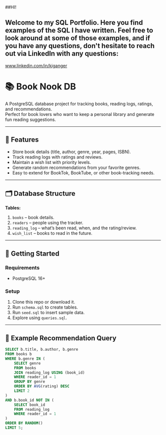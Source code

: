 

##HI!


## Welcome to my SQL Portfolio. Here you find examples of the SQL I have written. Feel free to look around at some of those examples, and if you have any questions, don't hesitate to reach out via LinkedIn with any questions:
www.linkedin.com/in/kiganger


# 📚 Book Nook DB

A PostgreSQL database project for tracking books, reading logs, ratings, and recommendations.  
Perfect for book lovers who want to keep a personal library and generate fun reading suggestions.

---

## 📖 Features
- Store book details (title, author, genre, year, pages, ISBN).
- Track reading logs with ratings and reviews.
- Maintain a wish list with priority levels.
- Generate random recommendations from your favorite genres.
- Easy to extend for BookTok, BookTube, or other book-tracking needs.

---

## 🗂️ Database Structure
**Tables:**
1. `books` – book details.
2. `readers` – people using the tracker.
3. `reading_log` – what’s been read, when, and the rating/review.
4. `wish_list` – books to read in the future.

---

## 🚀 Getting Started
### Requirements
- PostgreSQL 16+  

### Setup
1. Clone this repo or download it.
2. Run `schema.sql` to create tables.
3. Run `seed.sql` to insert sample data.
4. Explore using `queries.sql`.

---

## 🧠 Example Recommendation Query
```sql
SELECT b.title, b.author, b.genre
FROM books b
WHERE b.genre IN (
    SELECT genre
    FROM books
    JOIN reading_log USING (book_id)
    WHERE reader_id = 1
    GROUP BY genre
    ORDER BY AVG(rating) DESC
    LIMIT 2
)
AND b.book_id NOT IN (
    SELECT book_id
    FROM reading_log
    WHERE reader_id = 1
)
ORDER BY RANDOM()
LIMIT 5;















